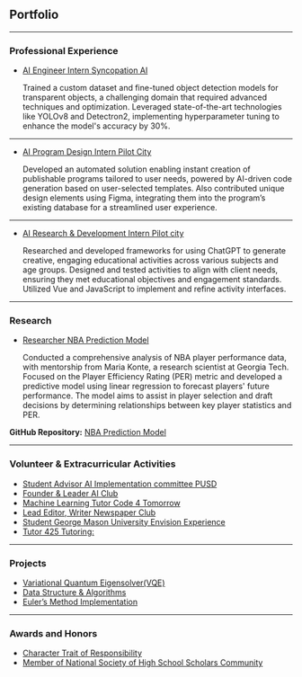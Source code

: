 ## Portfolio

---

### Professional Experience 

- [AI Engineer Intern Syncopation AI](/SyncopationAI.md)

  Trained a custom dataset and fine-tuned object detection models for transparent objects, a challenging domain that required advanced techniques and optimization. Leveraged state-of-the-art technologies like YOLOv8 and Detectron2, implementing hyperparameter tuning to enhance the model's accuracy by 30%.

---
- [AI Program Design Intern Pilot City](/pilotCity1.md)

  Developed an automated solution enabling instant creation of publishable programs tailored to user needs, powered by AI-driven code generation based on user-selected templates. Also contributed unique design elements using Figma, integrating them into the program’s existing database for a streamlined user experience.

---
- [AI Research & Development Intern Pilot city](/pilotCity2.md)

  Researched and developed frameworks for using ChatGPT to generate creative, engaging educational activities across various subjects and age groups. Designed and tested activities to align with client needs, ensuring they met educational objectives and engagement standards. Utilized Vue and JavaScript to implement and refine activity interfaces.

---

### Research

- [Researcher NBA Prediction Model](/NBAModel.md)

  Conducted a comprehensive analysis of NBA player performance data, with mentorship from Maria Konte, a research scientist at Georgia Tech. Focused on the Player Efficiency Rating (PER) metric and developed a predictive model using linear regression to forecast players' future performance. The model aims to assist in player selection and draft decisions by determining relationships between key player statistics and PER.

**GitHub Repository:** [NBA Prediction Model](https://github.com/IshTale/reasearch)
  
---

### Volunteer & Extracurricular Activities

- [Student Advisor AI Implementation committee PUSD](/AIImplCommittee.md)
- [Founder & Leader AI Club](/aiClub.md)
- [Machine Learning Tutor Code 4 Tomorrow](/mltutor.md)
- [Lead Editor, Writer Newspaper Club](/newspaperclub.md)
- [Student George Mason University Envision Experience](/georgeMason.md)
- [Tutor 425 Tutoring:](/425.md)

---
### Projects

- [Variational Quantum Eigensolver(VQE)](https://github.com/IshTale/Quantum)
- [Data Structure & Algorithms](https://github.com/IshTale/C_codes)
- [Euler’s Method Implementation](/euler.md)

---
### Awards and Honors

- [Character Trait of Responsibility](/ctr.md)
- [Member of National Society of High School Scholars Community](https://www.nshss.org/)
